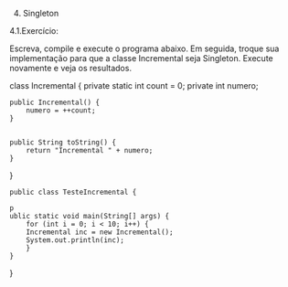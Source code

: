 4. Singleton


4.1.Exercício:


Escreva, compile e execute o programa abaixo. Em seguida, troque sua implementação para que a classe
Incremental seja Singleton. Execute novamente e veja os resultados.


class Incremental {
	private static int count = 0;
	private int numero;


	public Incremental() {
		numero = ++count;
	}


	public String toString() {
		return "Incremental " + numero;
	}


}


	public class TesteIncremental {
	
	p
	ublic static void main(String[] args) {
		for (int i = 0; i < 10; i++) {
		Incremental inc = new Incremental();
		System.out.println(inc);
		}
	}
}
